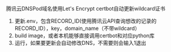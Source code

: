 腾讯云DNSPod域名使用Let's Encrypt certbot自动更新wildcard证书

1. 更新.env，包含RECORD_ID(使用腾讯云API查询想改的记录的RECORD_ID），key，domain_name（不带wildcard）
2. build image，或者本机能够直接调用certbot和对应python库
3. 运行，如果要更新会自动修改DNS，不需要则会输入1退出
